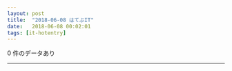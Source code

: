 ```yaml
---
layout: post
title:  "2018-06-08 はてぶIT"
date:   2018-06-08 00:02:01
tags: [it-hotentry]
---
```

0 件のデータあり

<hr>
